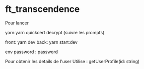 # ft_transcendence

Pour lancer

yarn
yarn quickcert decrypt (suivre les prompts)

front: yarn dev
back: yarn start:dev

env password : password

Pour obtenir les details de l'user
Utilise : getUserProfile(id: string)
